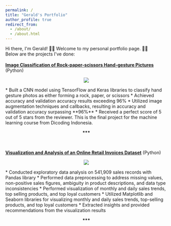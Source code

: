 ```yaml
---
permalink: /
title: "Gerald's Portfolio"
author_profile: true
redirect_from: 
  - /about/
  - /about.html
---
```

Hi there, I'm Gerald! 👋🏻 Welcome to my personal portfolio page. 🙏🏻  
Below are the projects I've done:
<br/><br/>
[**Image Classification of Rock-paper-scissors Hand-gesture Pictures**](https://geraldsimanullang.github.io/portfolio/portfolio-2-Image-classification-of-rock-paper-scissors-hand-shaped-pictures/) (Python)
<p align="center">
  <img src="https://github.com/geraldsimanullang/Bengaluru-House-Price-Prediction/assets/154493278/1c434906-2074-4739-aaac-92c3405862ba">
</p>
* Built a CNN model using TensorFlow and Keras libraries to classify hand gesture photos as either forming a rock, paper, or scissors
* Achieved accuracy and validation accuracy results exceeding 96%
* Utilized image augmentation techniques and callbacks, resulting in accuracy and validation accuracy surpassing **96%**
* Received a perfect score of 5 out of 5 stars from the reviewer. This is the final project for the machine learning course from Dicoding Indonesia.
<p align="center"><b>***</b></p> <br/>

[**Visualization and Analysis of an Online Retail Invoices Dataset**](https://geraldsimanullang.github.io/portfolio/portfolio-1-Visualization-and-Analysis-of-an-Online-Retail-Invoices-Dataset/) (Python)
<p align="center">
  <img src="https://github.com/geraldsimanullang/Bengaluru-House-Price-Prediction/assets/154493278/c0bb8eec-3c71-4f27-a557-2910b8255b52">
</p>
* Conducted exploratory data analysis on 541,909 sales records with Pandas library
* Performed data preprocessing to address missing values, non-positive sales figures, ambiguity in product descriptions, and data type inconsistencies
* Performed visualization of monthly and daily sales trends, top selling products, and top loyal customers
* Utilized Matplotlib and Seaborn libraries for visualizing monthly and daily sales trends, top-selling products, and top loyal customers
* Extracted insights and provided recommendations from the visualization results
<p align="center"><b>***</b></p>
